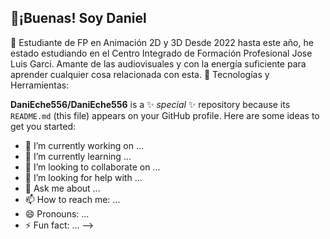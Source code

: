 ## 👋¡Buenas! Soy Daniel 

👾 Estudiante de FP en Animación 2D y 3D
Desde 2022 hasta este año, he estado estudiando en el Centro Integrado de Formación Profesional Jose Luis Garci.
Amante de las audiovisuales y con la energía suficiente para aprender cualquier cosa relacionada con esta.
🔧 Tecnologías y Herramientas:

**DaniEche556/DaniEche556** is a ✨ _special_ ✨ repository because its `README.md` (this file) appears on your GitHub profile.
Here are some ideas to get you started:

- 🔭 I’m currently working on ...
- 🌱 I’m currently learning ...
- 👯 I’m looking to collaborate on ...
- 🤔 I’m looking for help with ...
- 💬 Ask me about ...
- 📫 How to reach me: ...
- 😄 Pronouns: ...
- ⚡ Fun fact: ...
-->
